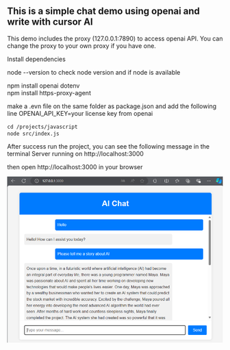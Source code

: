 ## This is a simple chat demo using openai and write with cursor AI 

This demo includes the proxy (127.0.0.1:7890) to access openai API. You can change the proxy to your own proxy if you have one.

Install dependencies

node --version to check node version and if node is available

npm install openai dotenv     
npm install https-proxy-agent     


make a .evn file on the same folder as package.json and add the following line
OPENAI_API_KEY=your license key from openai


```
cd /projects/javascript
node src/index.js
```

After success run the project, you can see the following message in the terminal
Server running on http://localhost:3000

then open http://localhost:3000 in your browser

![alt text](image.png)
